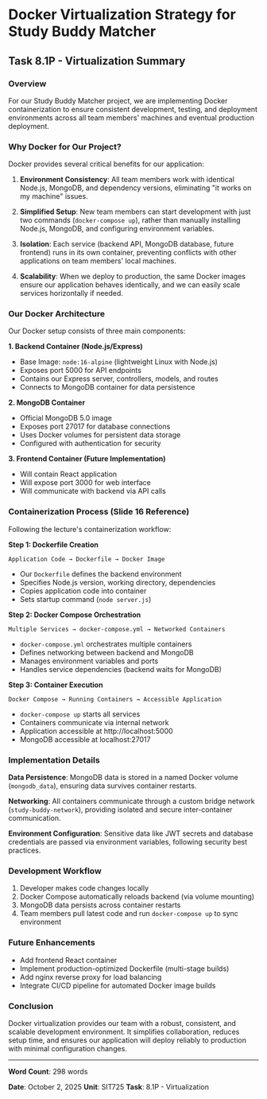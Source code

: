 # Docker Virtualization Strategy for Study Buddy Matcher

## Task 8.1P - Virtualization Summary

### Overview
For our Study Buddy Matcher project, we are implementing Docker containerization to ensure consistent development, testing, and deployment environments across all team members' machines and eventual production deployment.

### Why Docker for Our Project?

Docker provides several critical benefits for our application:

1. **Environment Consistency**: All team members work with identical Node.js, MongoDB, and dependency versions, eliminating "it works on my machine" issues.

2. **Simplified Setup**: New team members can start development with just two commands (`docker-compose up`), rather than manually installing Node.js, MongoDB, and configuring environment variables.

3. **Isolation**: Each service (backend API, MongoDB database, future frontend) runs in its own container, preventing conflicts with other applications on team members' local machines.

4. **Scalability**: When we deploy to production, the same Docker images ensure our application behaves identically, and we can easily scale services horizontally if needed.

### Our Docker Architecture

Our Docker setup consists of three main components:

**1. Backend Container (Node.js/Express)**
- Base Image: `node:16-alpine` (lightweight Linux with Node.js)
- Exposes port 5000 for API endpoints
- Contains our Express server, controllers, models, and routes
- Connects to MongoDB container for data persistence

**2. MongoDB Container**
- Official MongoDB 5.0 image
- Exposes port 27017 for database connections
- Uses Docker volumes for persistent data storage
- Configured with authentication for security

**3. Frontend Container (Future Implementation)**
- Will contain React application
- Will expose port 3000 for web interface
- Will communicate with backend via API calls

### Containerization Process (Slide 16 Reference)

Following the lecture's containerization workflow:

**Step 1: Dockerfile Creation**
```
Application Code → Dockerfile → Docker Image
```
- Our `Dockerfile` defines the backend environment
- Specifies Node.js version, working directory, dependencies
- Copies application code into container
- Sets startup command (`node server.js`)

**Step 2: Docker Compose Orchestration**
```
Multiple Services → docker-compose.yml → Networked Containers
```
- `docker-compose.yml` orchestrates multiple containers
- Defines networking between backend and MongoDB
- Manages environment variables and ports
- Handles service dependencies (backend waits for MongoDB)

**Step 3: Container Execution**
```
Docker Compose → Running Containers → Accessible Application
```
- `docker-compose up` starts all services
- Containers communicate via internal network
- Application accessible at http://localhost:5000
- MongoDB accessible at localhost:27017

### Implementation Details

**Data Persistence**: MongoDB data is stored in a named Docker volume (`mongodb_data`), ensuring data survives container restarts.

**Networking**: All containers communicate through a custom bridge network (`study-buddy-network`), providing isolated and secure inter-container communication.

**Environment Configuration**: Sensitive data like JWT secrets and database credentials are passed via environment variables, following security best practices.

### Development Workflow

1. Developer makes code changes locally
2. Docker Compose automatically reloads backend (via volume mounting)
3. MongoDB data persists across container restarts
4. Team members pull latest code and run `docker-compose up` to sync environment

### Future Enhancements

- Add frontend React container
- Implement production-optimized Dockerfile (multi-stage builds)
- Add nginx reverse proxy for load balancing
- Integrate CI/CD pipeline for automated Docker image builds

### Conclusion

Docker virtualization provides our team with a robust, consistent, and scalable development environment. It simplifies collaboration, reduces setup time, and ensures our application will deploy reliably to production with minimal configuration changes.

---

**Word Count**: 298 words

**Date**: October 2, 2025
**Unit**: SIT725
**Task**: 8.1P - Virtualization
